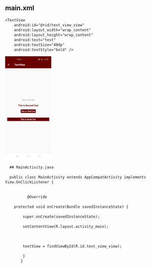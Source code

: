 ##  main.xml


<RelativeLayout xmlns:android="http://schemas.android.com/apk/res/android"
    xmlns:tools="http://schemas.android.com/tools"
    android:layout_width="match_parent"
    android:layout_height="match_parent">
    
    <TextView
        android:id="@+id/text_view_view"
        android:layout_width="wrap_content"
        android:layout_height="wrap_content"
        android:text="test"
        android:textSize="40dp"
        android:textStyle="bold" />

</RelativeLayout>

  <img src="https://github.com/savat/test/raw/master/textview.jpg" width="150"> 
  
      ## MainActivity.java
      
      public class MainActivity extends AppCompatActivity implements View.OnClickListener { 
             
             
              @Override 

	    protected void onCreate(Bundle savedInstanceState) { 

	        super.onCreate(savedInstanceState); 

	        setContentView(R.layout.activity_main); 

	 

	        textView = findViewById(R.id.text_view_view); 
            
            }
           }
	
     
